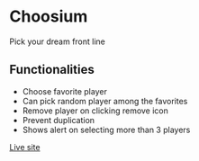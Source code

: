 # Choosium

Pick your dream front line

## Functionalities

- Choose favorite player
- Can pick random player among the favorites
- Remove player on clicking remove icon
- Prevent duplication
- Shows alert on selecting more than 3 players

[Live site](https://choosium.netlify.app/)
